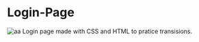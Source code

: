 # Login-Page

![aa](https://user-images.githubusercontent.com/74571243/115234110-0d8e7580-a0ef-11eb-945c-2b50c234f1e2.png)
Login page made with CSS and HTML to pratice transisions.
